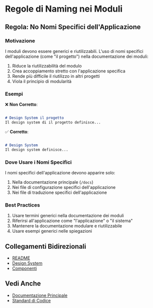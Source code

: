 # Regole di Naming nei Moduli

## Regola: No Nomi Specifici dell'Applicazione

### Motivazione
I moduli devono essere generici e riutilizzabili. L'uso di nomi specifici dell'applicazione (come "il progetto") nella documentazione dei moduli:
1. Riduce la riutilizzabilità del modulo
2. Crea accoppiamento stretto con l'applicazione specifica
3. Rende più difficile il riutilizzo in altri progetti
4. Viola il principio di modularità

### Esempi

❌ **Non Corretto**:
```md

# Design System il progetto
Il design system di il progetto definisce...
```

✅ **Corretto**:
```md

# Design System
Il design system definisce...
```

### Dove Usare i Nomi Specifici
I nomi specifici dell'applicazione devono apparire solo:
1. Nella documentazione principale (`/docs`)
2. Nei file di configurazione specifici dell'applicazione
3. Nei file di traduzione specifici dell'applicazione

### Best Practices
1. Usare termini generici nella documentazione dei moduli
2. Riferirsi all'applicazione come "l'applicazione" o "il sistema"
3. Mantenere la documentazione modulare e riutilizzabile
4. Usare esempi generici nelle spiegazioni

## Collegamenti Bidirezionali
- [README](README.md)
- [Design System](design-system.md)
- [Componenti](components.md)

## Vedi Anche
- [Documentazione Principale](../../../project_docs/README.md)
- [Standard di Codice](../../../project_docs/standards/coding-standards.md)
